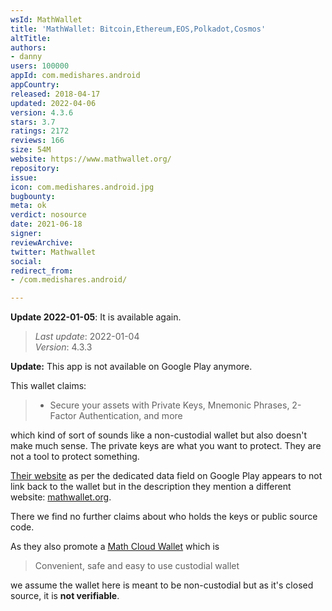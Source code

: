 ```yaml
---
wsId: MathWallet
title: 'MathWallet: Bitcoin,Ethereum,EOS,Polkadot,Cosmos'
altTitle: 
authors:
- danny
users: 100000
appId: com.medishares.android
appCountry: 
released: 2018-04-17
updated: 2022-04-06
version: 4.3.6
stars: 3.7
ratings: 2172
reviews: 166
size: 54M
website: https://www.mathwallet.org/
repository: 
issue: 
icon: com.medishares.android.jpg
bugbounty: 
meta: ok
verdict: nosource
date: 2021-06-18
signer: 
reviewArchive: 
twitter: Mathwallet
social: 
redirect_from:
- /com.medishares.android/

---
```


**Update 2022-01-05**: It is available again.

> *Last update*: 2022-01-04<br>
> *Version*: 4.3.3

**Update:** This app is not available on Google Play anymore.

This wallet claims:

> - Secure your assets with Private Keys, Mnemonic Phrases, 2-Factor Authentication, and more

which kind of sort of sounds like a non-custodial wallet but also doesn't make
much sense. The private keys are what you want to protect. They are not a tool
to protect something.

[Their website](http://www.medishares.org/)
as per the dedicated data field on Google Play appears to not link
back to the wallet but in the description they mention a different website:
[mathwallet.org](https://mathwallet.org).

There we find no further claims about who holds the keys or public source code.

As they also promote a [Math Cloud Wallet](https://mathwallet.org/mathcloud/en/)
which is

> Convenient, safe and easy to use custodial wallet

we assume the wallet here is meant to be non-custodial but as it's closed source,
it is **not verifiable**.
